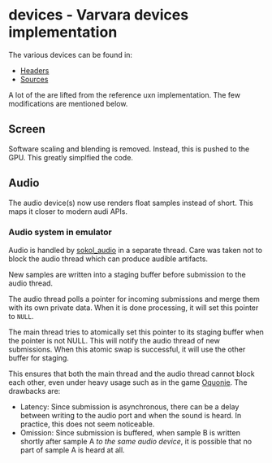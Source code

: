 # devices - Varvara devices implementation

The various devices can be found in:

* [Headers](../include/buxn/devices)
* [Sources](../src/devices)

A lot of the are lifted from the reference uxn implementation.
The few modifications are mentioned below.

## Screen

Software scaling and blending is removed.
Instead, this is pushed to the GPU.
This greatly simplfied the code.

## Audio

The audio device(s) now use renders float samples instead of short.
This maps it closer to modern audi APIs.

### Audio system in emulator

Audio is handled by [sokol_audio](https://github.com/floooh/sokol?tab=readme-ov-file#sokol_audioh) in a separate thread.
Care was taken not to block the audio thread which can produce audible artifacts.

New samples are written into a staging buffer before submission to the audio thread.

The audio thread polls a pointer for incoming submissions and merge them with its own private data.
When it is done processing, it will set this pointer to `NULL`.

The main thread tries to atomically set this pointer to its staging buffer when the pointer is not NULL.
This will notify the audio thread of new submissions.
When this atomic swap is successful, it will use the other buffer for staging.

This ensures that both the main thread and the audio thread cannot block each other, even under heavy usage such as in the game [Oquonie](https://100r.co/site/oquonie.html).
The drawbacks are:

* Latency: Since submission is asynchronous, there can be a delay between writing to the audio port and when the sound is heard.
  In practice, this does not seem noticeable.
* Omission: Since submission is buffered, when sample B is written shortly after sample A *to the same audio device*, it is possible that no part of sample A is heard at all.
